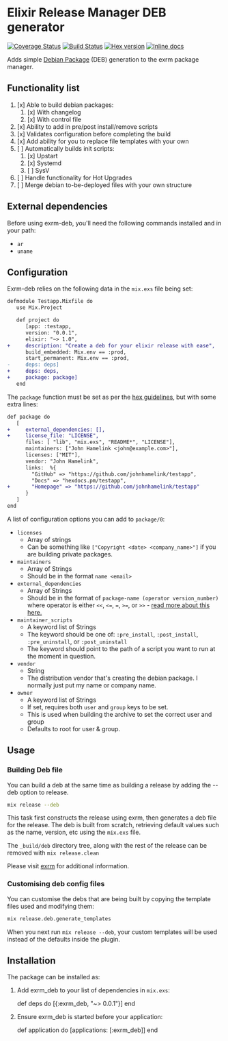 # Elixir Release Manager DEB generator

[![Coverage Status](https://coveralls.io/repos/github/johnhamelink/exrm_deb/badge.svg?branch=master)](https://coveralls.io/github/johnhamelink/exrm_deb?branch=master)
[![Build Status](https://travis-ci.org/johnhamelink/exrm_deb.svg?branch=master)](https://travis-ci.org/johnhamelink/exrm_deb)
[![Hex version](https://img.shields.io/hexpm/v/exrm_deb.svg "Hex version")](https://hex.pm/packages/exrm_deb)
[![Inline docs](http://inch-ci.org/github/johnhamelink/exrm_deb.svg)](http://inch-ci.org/github/johnhamelink/exrm_deb)

Adds simple [Debian Package][1] (DEB) generation to the exrm package manager.

## Functionality list

 1. [x] Able to build debian packages:
     1. [x] With changelog
     2. [x] With control file
 2. [x] Ability to add in pre/post install/remove scripts
 7. [x] Validates configuration before completing the build
 4. [x] Add ability for you to replace file templates with your own
 3. [ ] Automatically builds init scripts:
     1. [x] Upstart
     2. [x] Systemd
     3. [ ] SysV
 5. [ ] Handle functionality for Hot Upgrades
 6. [ ] Merge debian to-be-deployed files with your own structure

## External dependencies

Before using exrm-deb, you'll need the following commands installed and in your path:

 - `ar`
 - `uname`

## Configuration

Exrm-deb relies on the following data in the `mix.exs` file being set:

```diff
defmodule Testapp.Mixfile do
   use Mix.Project

   def project do
      [app: :testapp,
      version: "0.0.1",
      elixir: "~> 1.0",
+     description: "Create a deb for your elixir release with ease",
      build_embedded: Mix.env == :prod,
      start_permanent: Mix.env == :prod,
-     deps: deps]
+     deps: deps,
+     package: package]
   end
```

The `package` function must be set as per the [hex guidelines][2], but with some extra lines:

```diff
def package do
   [
+     external_dependencies: [],
+     license_file: "LICENSE",
      files: [ "lib", "mix.exs", "README*", "LICENSE"],
      maintainers: ["John Hamelink <john@example.com>"],
      licenses: ["MIT"],
      vendor: "John Hamelink",
      links:  %{
        "GitHub" => "https://github.com/johnhamelink/testapp",
        "Docs" => "hexdocs.pm/testapp",
+       "Homepage" => "https://github.com/johnhamelink/testapp"
      }
   ]
end
```

A list of configuration options you can add to `package/0`:

 - `licenses`
   - Array of strings
   - Can be something like `["Copyright <date> <company_name>"]` if you are building private packages.
 - `maintainers`
   - Array of Strings
   - Should be in the format `name <email>`
 - `external_dependencies`
   - Array of Strings
   - Should be in the format of `package-name (operator version_number)` where operator is either `<<`, `<=`, `=`, `>=`, or `>>` - [read more about this here.][4]
 - `maintainer_scripts`
   - A keyword list of Strings
   - The keyword should be one of: `:pre_install`, `:post_install`, `:pre_uninstall`, or `:post_uninstall`
   - The keyword should point to the path of a script you want to run at the moment in question.
 - `vendor`
   - String
   - The distribution vendor that's creating the debian package. I normally just put my name or company name.
 - `owner`
   - A keyword list of Strings
   - If set, requires both `user` and `group` keys to be set.
   - This is used when building the archive to set the correct user and group
   - Defaults to root for user & group.

## Usage

### Building Deb file

You can build a deb at the same time as building a release by adding the --deb option to release.

```bash
mix release --deb
```

This task first constructs the release using exrm, then generates a deb file
for the release. The deb is built from scratch, retrieving default values such
as the name, version, etc using the `mix.exs` file.

The `_build/deb` directory tree, along with the rest of the release can be removed with `mix release.clean`

Please visit [exrm][3] for additional information.

### Customising deb config files

You can customise the debs that are being built by copying the template files used and modifying them:

```bash
mix release.deb.generate_templates
```

When you next run `mix release --deb`, your custom templates will be used instead of the defaults inside the plugin.

## Installation

The package can be installed as:

  1. Add exrm_deb to your list of dependencies in `mix.exs`:

        def deps do
          [{:exrm_deb, "~> 0.0.1"}]
        end

  2. Ensure exrm_deb is started before your application:

        def application do
          [applications: [:exrm_deb]]
        end


[1]:https://en.wikipedia.org/wiki/Deb_(file_format)
[2]:https://hex.pm/docs/publish
[3]:https://github.com/bitwalker/exrm
[4]:https://www.debian.org/doc/manuals/maint-guide/dreq.en.html#control
